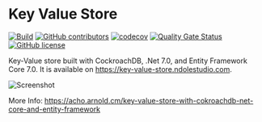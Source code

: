 # Key Value Store

[![Build](https://github.com/AchoArnold/key-value-store/actions/workflows/main.yml/badge.svg)](https://github.com/AchoArnold/key-value-store/actions/workflows/main.yml)
[![GitHub contributors](https://img.shields.io/github/contributors/AchoArnold/key-value-store)](https://github.com/AchoArnold/key-value-store/graphs/contributors)
[![codecov](https://codecov.io/gh/AchoArnold/key-value-store/branch/main/graph/badge.svg?token=JjzbuSYCDv)](https://codecov.io/gh/AchoArnold/key-value-store)
[![Quality Gate Status](https://sonarcloud.io/api/project_badges/measure?project=AchoArnold_key-value-store&metric=alert_status)](https://sonarcloud.io/dashboard?id=AchoArnold_key-value-store)
[![GitHub license](https://img.shields.io/github/license/AchoArnold/key-value-store?color=brightgreen)](https://github.com/AchoArnold/key-value-store/blob/master/LICENSE)

Key-Value store built with CockroachDB, .Net 7.0, and Entity Framework Core 7.0. It is available on https://key-value-store.ndolestudio.com.

![Screenshot](https://acho.arnold.cm/content/images/size/w2000/2021/11/screenshot-rocks.png)

More Info: https://acho.arnold.cm/key-value-store-with-cokroachdb-net-core-and-entity-framework